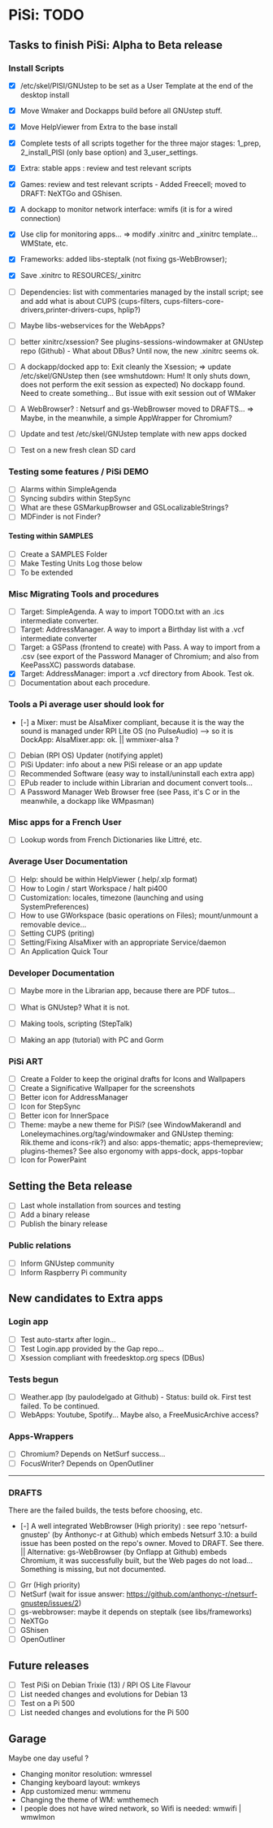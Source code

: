 # PiSi: TODO

## Tasks to finish PiSi: Alpha to Beta release

### Install Scripts

- [x] /etc/skel/PISI/GNUstep to be set as a User Template at the end of the desktop install
- [x] Move Wmaker and Dockapps build before all GNUstep stuff.
- [x] Move HelpViewer from Extra to the base install
- [x] Complete tests of all scripts together for the three major stages: 1_prep, 2_install_PISI (only base option) and 3_user_settings.
- [x] Extra: stable apps : review and test relevant scripts
- [x] Games: review and test relevant scripts - Added Freecell; moved to DRAFT: NeXTGo and GShisen.
- [x] A dockapp to monitor network interface: wmifs (it is for a wired connection)
- [x] Use clip for monitoring apps... => modify .xinitrc and _xinitrc template... WMState, etc.
- [x] Frameworks: added libs-steptalk (not fixing gs-WebBrowser);
- [x] Save .xinitrc to RESOURCES/_xinitrc

- [ ] Dependencies: list with commentaries managed by the install script; see and add what is about CUPS (cups-filters, cups-filters-core-drivers,printer-drivers-cups, hplip?)
- [ ] Maybe libs-webservices for the WebApps?
- [ ] better xinitrc/xsession? See plugins-sessions-windowmaker at GNUstep repo (Github) - What about DBus? Until now, the new .xinitrc seems ok.

- [ ] A dockapp/docked app to: Exit cleanly the Xsession; => update /etc/skel/GNUstep then (see wmshutdown: Hum! It only shuts down, does not perform the exit session as expected) No dockapp found. Need to create something... But issue with exit session out of WMaker
- [ ] A WebBrowser? : Netsurf and gs-WebBrowser moved to DRAFTS... => Maybe, in the meanwhile, a simple AppWrapper for Chromium?
- [ ] Update and test /etc/skel/GNUstep template with new apps docked
- [ ] Test on a new fresh clean SD card

### Testing some features / PiSi DEMO

- [ ] Alarms within SimpleAgenda
- [ ] Syncing subdirs within StepSync
- [ ] What are these GSMarkupBrowser and GSLocalizableStrings?
- [ ] MDFinder is not Finder?

#### Testing within SAMPLES

- [ ] Create a SAMPLES Folder
- [ ] Make Testing Units Log those below
- [ ] To be extended

### Misc Migrating Tools and procedures

- [ ] Target: SimpleAgenda. A way to import TODO.txt with an .ics intermediate converter.
- [ ] Target: AddressManager. A way to import a Birthday list with a .vcf intermediate converter
- [ ] Target: a GSPass (frontend to create) with Pass. A way to import from a .csv (see export of the Password Manager of Chromium; and also from KeePassXC) passwords database.
- [x] Target: AddressManager: import a .vcf directory from Abook. Test ok.
- [ ] Documentation about each procedure.

### Tools a Pi average user should look for

- [-] a Mixer: must be AlsaMixer compliant, because it is the way the sound is managed under RPI Lite OS (no PulseAudio) --> so it is DockApp: AlsaMixer.app: ok. || wmmixer-alsa ?
- [ ] Debian (RPI OS) Updater (notifying applet)
- [ ] PiSi Updater: info about a new PiSi release or an app update
- [ ] Recommended Software (easy way to install/uninstall each extra app)
- [ ] EPub reader to include within Librarian and document convert tools...
- [ ] A Password Manager Web Browser free (see Pass, it's C or in the meanwhile, a dockapp like WMpasman)

### Misc apps for a French User

- [ ] Lookup words from French Dictionaries like Littré, etc.

### Average User Documentation

- [ ] Help: should be within HelpViewer (.help/.xlp format)
- [ ] How to Login / start Workspace / halt pi400
- [ ] Customization: locales, timezone (launching and using SystemPreferences)
- [ ] How to use GWorkspace (basic operations on Files); mount/unmount a removable device...
- [ ] Setting CUPS (priting)
- [ ] Setting/Fixing AlsaMixer with an appropriate Service/daemon
- [ ] An Application Quick Tour

### Developer Documentation

- [ ] Maybe more in the Librarian app, because there are PDF tutos...
- [ ] What is GNUstep? What it is not.
- [ ] Making tools, scripting (StepTalk)
- [ ] Making an app (tutorial) with PC and Gorm


### PiSi ART

- [ ] Create a Folder to keep the original drafts for Icons and Wallpapers
- [ ] Create a Significative Wallpaper for the screenshots
- [ ] Better icon for AddressManager
- [ ] Icon for StepSync
- [ ] Better icon for InnerSpace
- [ ] Theme: maybe a new theme for PiSi? (see WindowMakerandI and Loneleymachines.org/tag/windowmaker and GNUstep theming: Rik.theme and icons-rik?) and also: apps-thematic; apps-themepreview; plugins-themes? See also ergonomy with apps-dock, apps-topbar
- [ ] Icon for PowerPaint

## Setting the Beta release

- [ ] Last whole installation from sources and testing
- [ ] Add a binary release
- [ ] Publish the binary release

### Public relations

- [ ] Inform GNUstep community
- [ ] Inform Raspberry Pi community

## New candidates to Extra apps

### Login app

- [ ] Test auto-startx  after login...
- [ ] Test Login.app provided by the Gap repo...
- [ ] Xsession compliant with freedesktop.org specs (DBus)

### Tests begun
- [ ] Weather.app (by paulodelgado at Github) - Status: build ok. First test failed. To be continued.
- [ ] WebApps: Youtube, Spotify... Maybe also, a FreeMusicArchive access?

### Apps-Wrappers

- [ ] Chromium? Depends on NetSurf success...
- [ ] FocusWriter? Depends on OpenOutliner

---

### DRAFTS

There are the failed builds, the tests before choosing, etc.

- [-] A well integrated WebBrowser (High priority) : see repo 'netsurf-gnustep' (by Anthonyc-r at Github) which embeds Netsurf 3.10: a build issue has been posted on the repo's owner. Moved to DRAFT. See there. || Alternative: gs-WebBrowser (by Onflapp at Github) embeds Chromium, it was successfully built, but the Web pages do not load... Something is missing, but not documented.
- [ ] Grr (High priority)
- [ ] NetSurf (wait for issue answer: https://github.com/anthonyc-r/netsurf-gnustep/issues/2)
- [ ] gs-webbrowser: maybe it depends on steptalk (see libs/frameworks)
- [ ] NeXTGo
- [ ] GShisen
- [ ] OpenOutliner

## Future releases

- [ ] Test PiSi on Debian Trixie (13) / RPI OS Lite Flavour
- [ ] List needed changes and evolutions for Debian 13
- [ ] Test on a Pi 500 
- [ ] List needed changes and evolutions for the Pi 500

## Garage

Maybe one day useful ?
- Changing monitor resolution: wmressel
- Changing keyboard layout: wmkeys
- App customized menu: wmmenu
- Changing the theme of WM: wmthemech
- I people does not have wired network, so Wifi is needed: wmwifi | wmwlmon



